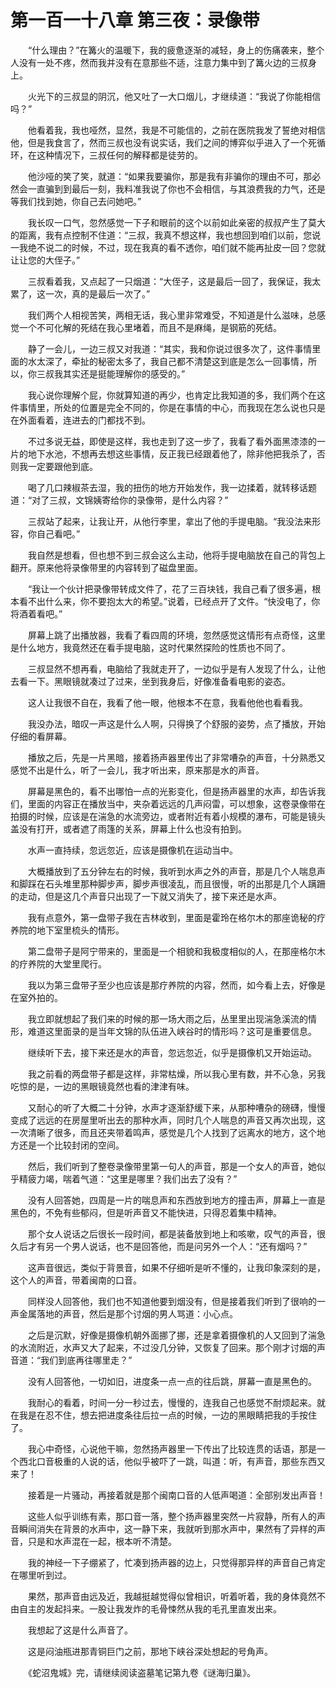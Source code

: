 # 第一百一十八章 第三夜：录像带


　　“什么理由？”在篝火的温暖下，我的疲惫逐渐的减轻，身上的伤痛袭来，整个人没有一处不疼，然而我并没有在意那些不适，注意力集中到了篝火边的三叔身上。

　　火光下的三叔显的阴沉，他又吐了一大口烟儿，才继续道：“我说了你能相信吗？”

　　他看着我，我也哑然，显然，我是不可能信的，之前在医院我发了誓绝对相信他，但是我食言了，然而三叔也没有说实话，我们之间的博弈似乎进入了一个死循环，在这种情况下，三叔任何的解释都是徒劳的。

　　他沙哑的笑了笑，就道：“如果我要骗你，那是我有非骗你的理由不可，那必然会一直骗到到最后一刻，我料准我说了你也不会相信，与其浪费我的力气，还是等我们找到她，你自己去问她吧。”

　　我长叹一口气，忽然感觉一下子和眼前的这个以前如此亲密的叔叔产生了莫大的距离，我有点控制不住道：“三叔，我真不想这样，我也想回到咱们以前，您说一我绝不说二的时候，不过，现在我真的看不透你，咱们就不能再扯皮一回？您就让让您的大侄子。”

　　三叔看着我，又点起了一只烟道：“大侄子，这是最后一回了，我保证，我太累了，这一次，真的是最后一次了。”

　　我们两个人相视苦笑，两相无话，我心里非常难受，不知道是什么滋味，总感觉一个不可化解的死结在我心里堵着，而且不是麻绳，是钢筋的死结。

　　静了一会儿，一边三叔又对我道：“其实，我和你说过很多次了，这件事情里面的水太深了，牵扯的秘密太多了，我自己都不清楚这到底是怎么一回事情，所以，你三叔我其实还是挺能理解你的感受的。”

　　我心说你理解个屁，你就算知道的再少，也肯定比我知道的多，我们两个在这件事情里，所处的位置是完全不同的，你是在事情的中心，而我现在怎么说也只是在外面看着，连进去的门都找不到。

　　不过多说无益，即使是这样，我也走到了这一步了，我看了看外面黑漆漆的一片的地下水池，不想再去想这些事情，反正我已经跟着他了，除非他把我杀了，否则我一定要跟他到底。

　　喝了几口辣椒茶去湿，我的扭伤的地方开始发作，我一边揉着，就转移话题道：“对了三叔，文锦姨寄给你的录像带，是什么内容？”

　　三叔站了起来，让我让开，从他行李里，拿出了他的手提电脑。“我没法来形容，你自己看吧。”

　　我自然是想看，但也想不到三叔会这么主动，他将手提电脑放在自己的背包上翻开。原来他将录像带里的内容转到了磁盘里面。

　　“我让一个伙计把录像带转成文件了，花了三百块钱，我自己看了很多遍，根本看不出什么来，你不要抱太大的希望。”说着，已经点开了文件。“快没电了，你将酒着看吧。”

　　屏幕上跳了出播放器，我看了看四周的环境，忽然感觉这情形有点奇怪，这里是什么地方，我竟然还在看手提电脑，这时代果然探险的性质也不同了。

　　三叔显然不想再看，电脑给了我就走开了，一边似乎是有人发现了什么，让他去看一下。黑眼镜就凑过了过来，坐到我身后，好像准备看电影的姿态。

　　这人让我很不自在，我看了他一眼，他根本不在意，我看他他也看看我。

　　我没办法，暗叹一声这是什么人啊，只得换了个舒服的姿势，点了播放，开始仔细的看屏幕。

　　播放之后，先是一片黑暗，接着扬声器里传出了非常嘈杂的声音，十分熟悉又感觉不出是什么，听了一会儿，我才听出来，原来那是水的声音。

　　屏幕是黑色的，看不出哪怕一点的光影变化，但是扬声器里的水声，却告诉我们，里面的内容正在播放当中，夹杂着远远的几声闷雷，可以想象，这卷录像带在拍摄的时候，应该是在湍急的水流旁边，或者附近有着小规模的瀑布，可能是镜头盖没有打开，或者遮了雨篷的关系，屏幕上什么也没有拍到。

　　水声一直持续，忽远忽近，应该是摄像机在运动当中。

　　大概播放到了五分钟左右的时候，我听到水声之外的声音，那是几个人喘息声和脚踩在石头堆里那种脚步声，脚步声很凌乱，而且很慢，听的出那是几个人蹒跚的走动，但是这几个声音只出现了一下就又消失了，接下来还是水声。

　　我有点意外，第一盘带子我在吉林收到，里面是霍玲在格尔木的那座诡秘的疗养院的地下室里梳头的情形。

　　第二盘带子是阿宁带来的，里面是一个相貌和我极度相似的人，在那座格尔木的疗养院的大堂里爬行。

　　我以为第三盘带子至少也应该是那疗养院的内容，然而，如今看上去，好像是在室外拍的。

　　我立即就想起了我们来的时候的那一场大雨之后，丛里里出现湍急溪流的情形，难道这里面录的是当年文锦的队伍进入峡谷时的情形吗？这可是重要信息。

　　继续听下去，接下来还是水的声音，忽远忽近，似乎是摄像机又开始运动。

　　我之前看的两盘带子都是这样，非常枯燥，所以我心里有数，并不心急，另我吃惊的是，一边的黑眼镜竟然也看的津津有味。

　　又耐心的听了大概二十分钟，水声才逐渐舒缓下来，从那种嘈杂的磅礴，慢慢变成了远远的在房屋里听出去的那种水声，同时几个人喘息的声音又再次出现，这一次清晰了很多，而且还夹带着鸣声，感觉是几个人找到了远离水的地方，这个地方还是一个比较封闭的空间。

　　然后，我们听到了整卷录像带里第一句人的声音，那是一个女人的声音，她似乎精疲力竭，喘着气道：“这里是哪里？我们出去了没有？”

　　没有人回答她，四周是一片的喘息声和东西放到地方的撞击声，屏幕上一直是黑色的，不免有些郁闷，但是听声音又不能快进，只得忍着集中精神。

　　那个女人说话之后很长一段时间，都是装备放到地上和咳嗽，叹气的声音，很久后才有另一个男人说话，也不是回答他，而是问另外一个人：“还有烟吗？”

　　这声音很远，类似于背景音，如果不仔细听是听不懂的，让我印象深刻的是，这个人的声音，带着闽南的口音。

　　同样没人回答他，我们也不知道他要到烟没有，但是接着我们听到了很响的一声金属落地的声音，然后是那个讨烟的男人骂道：小心点。

　　之后是沉默，好像是摄像机朝外面挪了挪，还是拿着摄像机的人又回到了湍急的水流附近，水声又大了起来，不过没几分钟，又恢复了回来。那个刚才讨烟的声音道：“我们到底再往哪里走？”

　　没有人回答他，一切如旧，进度条一点一点的往后跳，屏幕一直是黑色的。

　　我耐心的看着，时间一分一秒过去，慢慢的，连我自己也感觉不耐烦起来。就在我是在忍不住，想去把进度条往后拉一点的时候，一边的黑眼睛把我的手按住了。

　　我心中奇怪，心说他干嘛，忽然扬声器里一下传出了比较连贯的话语，那是一个西北口音极重的人说的话，他似乎被吓了一跳，叫道：听，有声音，那些东西又来了！

　　接着是一片骚动，再接着就是那个闽南口音的人低声喝道：全部别发出声音！

　　这些人似乎训练有素，那口音一落，整个扬声器里突然一片寂静，所有人的声音瞬间消失在背景的水声中，这一静下来，我就听到那水声中，果然有了异样的声音，只是和水声混在一起，根本听不清楚。

　　我的神经一下子绷紧了，忙凑到扬声器的边上，只觉得那异样的声音自己肯定在哪里听到过。

　　果然，那声音由远及近，我越挺越觉得似曾相识，听着听着，我的身体竟然不由自主的发起抖来。一股让我发炸的毛骨悚然从我的毛孔里直发出来。

　　我想起了这是什么声音了。

　　这是闷油瓶进那青铜巨门之前，那地下峡谷深处想起的号角声。

　　《蛇沼鬼城》完，请继续阅读盗墓笔记第九卷《谜海归巢》。

